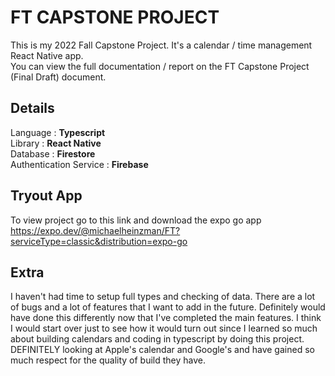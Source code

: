 # FT CAPSTONE PROJECT 
This is my 2022 Fall Capstone Project. It's a calendar / time management React Native app.   
You can view the full documentation / report on the FT Capstone Project (Final Draft) document.



## **Details**   
  Language : **Typescript**     
  Library : **React Native**      
  Database : **Firestore**    
  Authentication Service : **Firebase**     
## Tryout App   
To view project go to this link and download the expo go app  
https://expo.dev/@michaelheinzman/FT?serviceType=classic&distribution=expo-go   


## Extra
I haven't had time to setup full types and checking of data. There are a lot of bugs and a lot of features that I want to add in the future. Definitely would have done this differently now that I've completed the main features. I think I would start over just to see how it would turn out since I learned so much about building calendars and coding in typescript by doing this project.  DEFINITELY  looking at Apple's calendar and Google's and have gained so much respect for the quality of build they have. 


